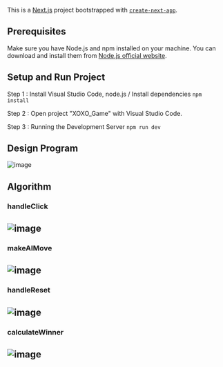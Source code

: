 This is a [Next.js](https://nextjs.org/) project bootstrapped with [`create-next-app`](https://github.com/vercel/next.js/tree/canary/packages/create-next-app).

## Prerequisites

Make sure you have Node.js and npm installed on your machine. You can download and install them from [Node.js official website](https://nodejs.org/).

## Setup and Run Project
Step 1 : Install Visual Studio Code, node.js / Install dependencies ``` npm install ```

Step 2 : Open project "XOXO_Game" with Visual Studio Code.

Step 3 : Running the Development Server ``` npm run dev ```

## Design Program
![image](https://imgur.com/olHg48q.jpg)

## Algorithm
### handleClick
![image](https://imgur.com/iyyvXqw.jpg)
---
### makeAIMove
![image](https://imgur.com/fNSCMO9.jpg)
---
### handleReset
![image](https://imgur.com/xo3Txqx.jpg)
---
### calculateWinner
![image](https://imgur.com/uOABbD8.jpg)
---
